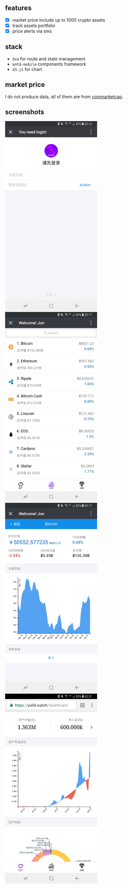 ## features
- [x] market price include up to 1000 crypto assets
- [x] track assets portfolio
- [x] price alerts via sms

## stack
- `dva` for route and state management
- `antd-mobile` components framework 
- `d3.js` for chart


## market price
I do not produce data, all of them are from [coinmarketcap](https://coinmarketcap.com).

## screenshots
<img src="web/public/images/1.png?raw=true" width="300"/>
<img src="web/public/images/2.jpeg?raw=true" width="300"/>
<img src="web/public/images/3.jpeg?raw=true" width="300"/>
<img src="web/public/images/4.jpeg?raw=true" width="300"/>
